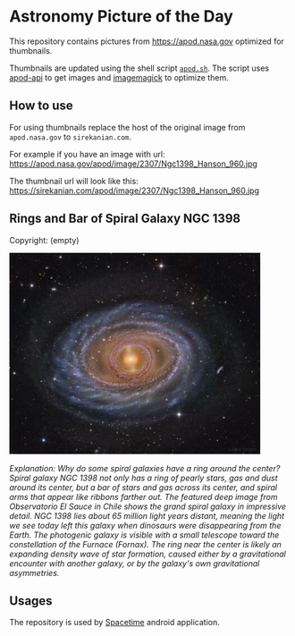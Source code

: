 # Astronomy Picture of the Day

This repository contains pictures from https://apod.nasa.gov optimized for thumbnails.

Thumbnails are updated using the shell script [`apod.sh`](apod.sh). The script
uses [apod-api](https://github.com/nasa/apod-api) to get images and [imagemagick](https://imagemagick.org) to
optimize them.

## How to use

For using thumbnails replace the host of the original image from `apod.nasa.gov` to `sirekanian.com`.

For example if you have an image with url:<br>
https://apod.nasa.gov/apod/image/2307/Ngc1398_Hanson_960.jpg

The thumbnail url will look like this:<br>
https://sirekanian.com/apod/image/2307/Ngc1398_Hanson_960.jpg

## Rings and Bar of Spiral Galaxy NGC 1398

Copyright: (empty)

[![the picture of the day][1]][2]

_Explanation: Why do some spiral galaxies have a ring around the center? Spiral galaxy NGC 1398 not only has a ring of pearly stars, gas and dust around its center, but a bar of stars and gas across its center, and spiral arms that appear like ribbons farther out.  The featured deep image from Observatorio El Sauce in Chile shows the grand spiral galaxy in impressive detail. NGC 1398 lies about 65 million light years distant, meaning the light we see today left this galaxy when dinosaurs were disappearing from the Earth.  The photogenic galaxy is visible with a small telescope toward the constellation of the Furnace (Fornax). The ring near the center is likely an expanding density wave of star formation, caused either by a gravitational encounter with another galaxy, or by the galaxy's own gravitational asymmetries._

## Usages

The repository is used by [Spacetime][3] android application.

[1]: image/2307/Ngc1398_Hanson_960.jpg

[2]: https://apod.nasa.gov/apod/image/2307/Ngc1398_Hanson_960.jpg

[3]: https://github.com/sirekanian/spacetime
